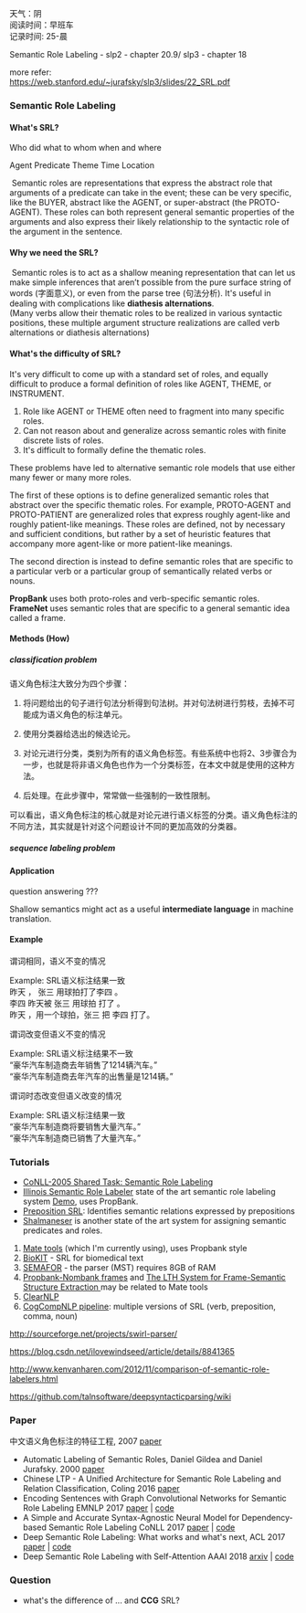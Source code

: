 天气：阴  
阅读时间：早班车<br>记录时间:  25-晨

Semantic Role Labeling - slp2 - chapter 20.9/ slp3 - chapter 18



more refer:<br>https://web.stanford.edu/~jurafsky/slp3/slides/22_SRL.pdf



### Semantic Role Labeling



#### What's SRL?

Who      did what      to whom    when and where

Agent    Predicate    Theme      Time          Location

​	Semantic roles are representations that express the abstract role that arguments of a predicate can take in the event; these can be very specific, like the BUYER, abstract like the AGENT, or super-abstract (the PROTO-AGENT). These roles can both represent general semantic properties of the arguments and also express their likely relationship to the syntactic role of the argument in the sentence.

#### Why we need the SRL?

​	Semantic roles is to act as a shallow meaning representation that can let us make simple inferences that aren’t possible from the pure surface string of words (字面意义), or even from the parse tree (句法分析). It's useful in dealing with complications like **diathesis alternations**. <br>(Many verbs allow their thematic roles to be realized in various syntactic positions, these multiple argument structure realizations are called verb alternations or diathesis alternations)



#### What's the difficulty of SRL?

It's very difficult to come up with a standard set of roles, and equally difficult to produce a formal definition of roles like AGENT, THEME, or INSTRUMENT.

1. Role like AGENT or THEME often need to fragment into many specific roles.
2. Can not reason about and generalize across semantic roles with finite discrete lists of roles.
3. It's difficult to formally define the thematic roles.

These problems have led to alternative semantic role models that use either many fewer or many more roles.

The first of these options is to define generalized semantic roles that abstract over the specific thematic roles. For example, PROTO-AGENT and PROTO-PATIENT are generalized roles that express roughly agent-like and roughly patient-like meanings. These roles are defined, not by necessary and sufficient conditions, but rather by a set of heuristic features that accompany more agent-like or more patient-like meanings.

The second direction is instead to define semantic roles that are specific to a particular verb or a particular group of semantically related verbs or nouns.

**PropBank** uses both proto-roles and verb-specific semantic roles. **FrameNet** uses semantic roles that are specific to a general semantic idea called a frame.

#### Methods (How)

##### classification problem

语义角色标注大致分为四个步骤：

1. 将问题给出的句子进行句法分析得到句法树。并对句法树进行剪枝，去掉不可能成为语义角色的标注单元。

2. 使用分类器给选出的候选论元。

3. 对论元进行分类，类别为所有的语义角色标签。有些系统中也将2、3步骤合为一步，也就是将非语义角色也作为一个分类标签，在本文中就是使用的这种方法。

4. 后处理。在此步骤中，常常做一些强制的一致性限制。

可以看出，语义角色标注的核心就是对论元进行语义标签的分类。语义角色标注的不同方法，其实就是针对这个问题设计不同的更加高效的分类器。

##### sequence labeling problem



#### Application

question answering ???

Shallow semantics might act as a useful **intermediate language** in machine translation.

#### Example

谓词相同，语义不变的情况

Example: SRL语义标注结果一致<br>昨天 ， 张三 用球拍打了李四 。<br>李四 昨天被 张三 用球拍 打了 。<br>昨天 ，用一个球拍，张三 把 李四 打了。

谓词改变但语义不变的情况

Example: SRL语义标注结果不一致<br>“豪华汽车制造商去年销售了1214辆汽车。”<br>“豪华汽车制造商去年汽车的出售量是1214辆。”

谓词时态改变但语义改变的情况

Example: SRL语义标注结果一致<br>“豪华汽车制造商将要销售大量汽车。”<br>“豪华汽车制造商已销售了大量汽车。”

### Tutorials

- [CoNLL-2005 Shared Task: Semantic Role Labeling](http://www.lsi.upc.es/~srlconll/)
- [Illinois Semantic Role Labeler](http://cogcomp.cs.illinois.edu/page/software_view/SRL) state of the art semantic role labeling system [Demo](http://cogcomp.cs.illinois.edu/page/demo_view/SRL), uses PropBank.
- [Preposition SRL](https://github.com/CogComp/cogcomp-nlp/tree/master/prepsrl): Identifies semantic relations expressed by prepositions
- [Shalmaneser](http://www.coli.uni-saarland.de/projects/salsa/shal/) is another state of the art system for assigning semantic predicates and roles.

1. [Mate tools](http://code.google.com/p/mate-tools/) (which I'm currently using), uses Propbank style
2. [BioKIT](http://nlp.comp.nus.edu.sg/software) - SRL for biomedical text
3. [SEMAFOR](http://www.ark.cs.cmu.edu/SEMAFOR/) - the parser (MST) requires 8GB of RAM
4. [Propbank-Nombank frames](http://nlp.cs.lth.se/software/semantic_parsing:_propbank_nombank_frames/) and [The LTH System for Frame-Semantic Structure Extraction ](http://nlp.cs.lth.se/software/semantic_parsing:_framenet_frames/)may be related to Mate tools
5. [ClearNLP](http://clearnlp.wikispaces.com/)
6. [CogCompNLP pipeline](https://github.com/CogComp/cogcomp-nlp/tree/master/pipeline): multiple versions of SRL (verb, preposition, comma, noun)

http://sourceforge.net/projects/swirl-parser/

https://blog.csdn.net/ilovewindseed/article/details/8841365

http://www.kenvanharen.com/2012/11/comparison-of-semantic-role-labelers.html

https://github.com/talnsoftware/deepsyntacticparsing/wiki

### Paper



 中文语义角色标注的特征工程, 2007 [paper](http://ir.hit.edu.cn/~car/papers/chinese_srl_jocip.pdf)





- Automatic Labeling of Semantic Roles, Daniel Gildea and Daniel Jurafsky. 2000 [paper](https://www.cs.rochester.edu/~gildea/gildea-cl02.pdf)
- Chinese LTP - A Unified Architecture for Semantic Role Labeling and Relation Classification, Coling 2016 [paper](http://ir.hit.edu.cn/~car/papers/coling16guo-2.pdf)
- Encoding Sentences with Graph Convolutional Networks for Semantic Role Labeling EMNLP 2017 [paper](https://arxiv.org/abs/1703.04826) | [code](https://github.com/diegma/neural-dep-srl)
- A Simple and Accurate Syntax-Agnostic Neural Model for Dependency-based Semantic Role Labeling CoNLL 2017 [paper](https://arxiv.org/abs/1701.02593)  | [code](https://github.com/diegma/neural-dep-srl)
- Deep Semantic Role Labeling: What works and what's next, ACL 2017 [paper](https://homes.cs.washington.edu/~luheng/files/acl2017_hllz.pdf) | [code](https://github.com/luheng/deep_srl)
- Deep Semantic Role Labeling with Self-Attention AAAI 2018 [arxiv](https://arxiv.org/abs/1712.01586) | [code](https://github.com/XMUNLP/Tagger)

### Question

+ what's the difference of ... and **CCG** SRL?